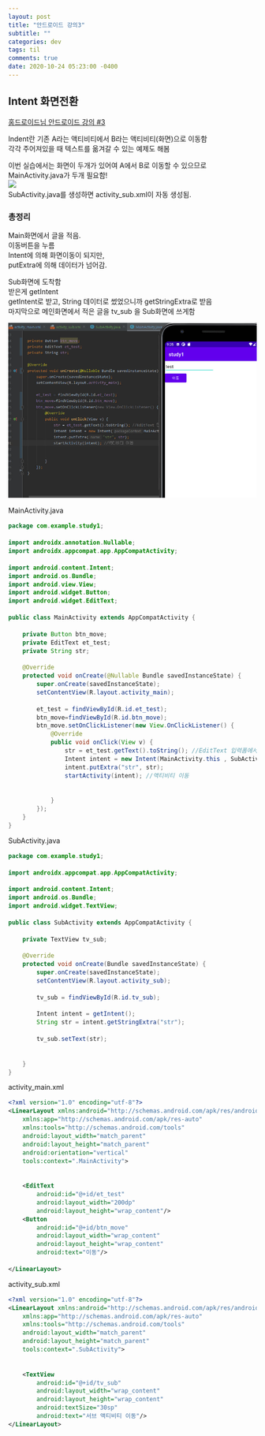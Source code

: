 ```yaml
---
layout: post
title: "안드로이드 강의3"
subtitle: ""
categories: dev
tags: til
comments: true
date: 2020-10-24 05:23:00 -0400
---
```


## Intent 화면전환  
[홍드로이드님 안드로이드 강의 #3](https://youtu.be/EKCQ6sxMWNo)     

Indent란 기존 A라는 액티비티에서 B라는 액티비티(화면)으로 이동함    
각각 주어져있을 때 텍스트를 옮겨갈 수 있는 예제도 해봄  

이번 실습에서는 화면이 두개가 있어여 A에서 B로 이동할 수 있으므로   
MainActivity.java가 두개 필요함!    
<img src="/assets/img/posts/Cap 2020-10-24 05-36-22-.jpg">  
SubActivity.java를 생성하면 activity_sub.xml이 자동 생성됨.      


### 총정리 
Main화면에서 글을 적음.     
이동버튼을 누름     
Intent에 의해 화면이동이 되지만,    
putExtra에 의해 데이터가 넘어감.    

Sub화면에 도착함    
받은게 getIntent    
getIntent로 받고, String 데이터로 썼었으니까 getStringExtra로 받음      
마지막으로 메인화면에서 적은 글을 tv_sub 을 Sub화면에 쓰게함

<img src ="/assets/img/posts/Cap 2020-10-24 06-05-44-036.jpg">

MainActivity.java   
```java
package com.example.study1;

import androidx.annotation.Nullable;
import androidx.appcompat.app.AppCompatActivity;

import android.content.Intent;
import android.os.Bundle;
import android.view.View;
import android.widget.Button;
import android.widget.EditText;

public class MainActivity extends AppCompatActivity {

    private Button btn_move;
    private EditText et_test;
    private String str;

    @Override
    protected void onCreate(@Nullable Bundle savedInstanceState) {
        super.onCreate(savedInstanceState);
        setContentView(R.layout.activity_main);

        et_test = findViewById(R.id.et_test);
        btn_move=findViewById(R.id.btn_move);
        btn_move.setOnClickListener(new View.OnClickListener() {
            @Override
            public void onClick(View v) {
                str = et_test.getText().toString(); //EditText 입력폼에서 받아온 텍스트가 Sub화면에 출력됨
                Intent intent = new Intent(MainActivity.this , SubActivity.class ); //첫번째 인자는 현재 액티비티, 두번째는 이동하고 싶은 액티비
                intent.putExtra("str", str);
                startActivity(intent); //액티비티 이동


            }
        });
    }
}
```

SubActivity.java
```java
package com.example.study1;

import androidx.appcompat.app.AppCompatActivity;

import android.content.Intent;
import android.os.Bundle;
import android.widget.TextView;

public class SubActivity extends AppCompatActivity {

    private TextView tv_sub;

    @Override
    protected void onCreate(Bundle savedInstanceState) {
        super.onCreate(savedInstanceState);
        setContentView(R.layout.activity_sub);

        tv_sub = findViewById(R.id.tv_sub);

        Intent intent = getIntent();
        String str = intent.getStringExtra("str");

        tv_sub.setText(str);


    }
}
```


activity_main.xml   

```xml
<?xml version="1.0" encoding="utf-8"?>
<LinearLayout xmlns:android="http://schemas.android.com/apk/res/android"
    xmlns:app="http://schemas.android.com/apk/res-auto"
    xmlns:tools="http://schemas.android.com/tools"
    android:layout_width="match_parent"
    android:layout_height="match_parent"
    android:orientation="vertical"
    tools:context=".MainActivity">


    <EditText
        android:id="@+id/et_test"
        android:layout_width="200dp"
        android:layout_height="wrap_content"/>
    <Button
        android:id="@+id/btn_move"
        android:layout_width="wrap_content"
        android:layout_height="wrap_content"
        android:text="이동"/>

</LinearLayout>
```

activity_sub.xml
```xml
<?xml version="1.0" encoding="utf-8"?>
<LinearLayout xmlns:android="http://schemas.android.com/apk/res/android"
    xmlns:app="http://schemas.android.com/apk/res-auto"
    xmlns:tools="http://schemas.android.com/tools"
    android:layout_width="match_parent"
    android:layout_height="match_parent"
    tools:context=".SubActivity">


    <TextView
        android:id="@+id/tv_sub"
        android:layout_width="wrap_content"
        android:layout_height="wrap_content"
        android:textSize="30sp"
        android:text="서브 액티비티 이동"/>
</LinearLayout>
```
